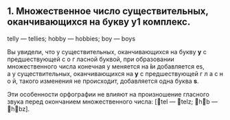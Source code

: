 
## 1. Множественное число существительных, оканчивающихся на букву у1 комплекс. 

telly — tellies; hobby — hobbies; boy — boys

Вы увидели, что у существительных, оканчивающихся на букву **у** с  предшествующей с о г ласной буквой, при образовании множественного числа конечная у меняется на **i**и добавляется es, а у существительных, оканчивающихся на **у** с предшествующей г л а с н о й, такого изменения не происходит, добавляется одна буква **s**. 

Эти особенности орфографии не влияют на произношение гласного звука перед окончанием множественного числа: [tel — telz; hb — hbz].